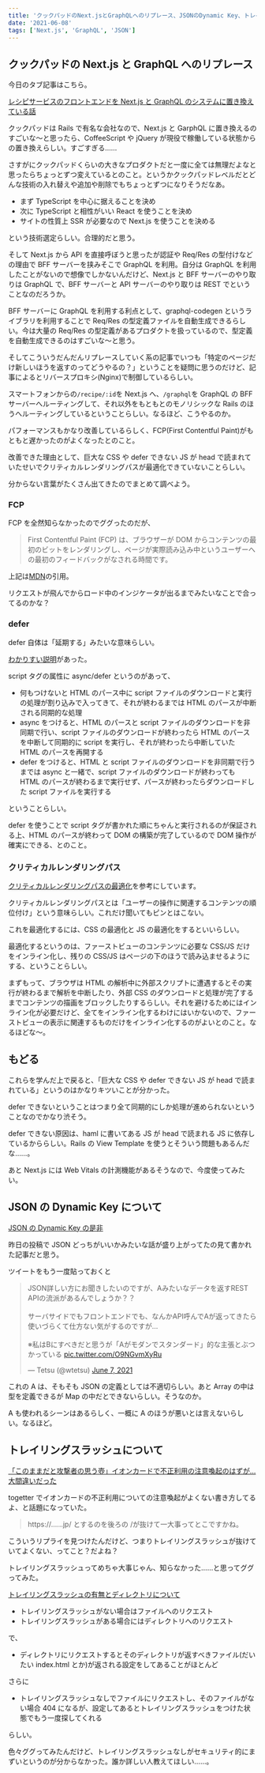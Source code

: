 ```yaml
---
title: 'クックパッドのNext.jsとGraphQLへのリプレース、JSONのDynamic Key、トレイリングスラッシュ'
date: '2021-06-08'
tags: ['Next.js', 'GraphQL', 'JSON']
---
```


## クックパッドの Next.js と GraphQL へのリプレース

今日のタブ記事はこちら。

[レシピサービスのフロントエンドを Next.js と GraphQL のシステムに置き換えている話](https://techlife.cookpad.com/entry/2020/12/01/093000)

クックパッドは Rails で有名な会社なので、Next.js と GarphQL に置き換えるのすごいな〜と思ったら、CoffeeScript や jQuery が現役で稼働している状態からの置き換えらしい。すごすぎる……

さすがにクックパッドくらいの大きなプロダクトだと一度に全ては無理だよなと思ったらちょっとずつ変えているとのこと。というかクックパッドレベルだとどんな技術の入れ替えや追加や削除でもちょっとずつになりそうだなあ。

- まず TypeScript を中心に据えることを決め
- 次に TypeScript と相性がいい React を使うことを決め
- サイトの性質上 SSR が必要なので Next.js を使うことを決める

という技術選定らしい。合理的だと思う。

そして Next.js から API を直接呼ぼうと思ったが認証や Req/Res の型付けなどの理由で BFF サーバーを挟みそこで GraphQL を利用。自分は GraphQL を利用したことがないので想像でしかないんだけど、Next.js と BFF サーバーのやり取りは GraphQL で、BFF サーバーと API サーバーのやり取りは REST でということなのだろうか。

BFF サーバーに GraphQL を利用する利点として、graphql-codegen というライブラリを利用することで Req/Res の型定義ファイルを自動生成できるらしい。今は大量の Req/Res の型定義があるプロダクトを扱っているので、型定義を自動生成できるのはすごいな〜と思う。

そしてこういうだんだんリプレースしていく系の記事でいつも「特定のページだけ新しいほうを返すのってどうやるの？」ということを疑問に思うのだけど、記事によるとリバースプロキシ(Nginx)で制御しているらしい。

スマートフォンからの`/recipe/:id`を Next.js へ、`/graphql`を GraphQL の BFF サーバーへルーティングして、それ以外をもともとのモノリシックな Rails のほうへルーティングしているということらしい。なるほど、こうやるのか。

パフォーマンスもかなり改善しているらしく、FCP(First Contentful Paint)がもともと遅かったのがよくなったとのこと。

改善できた理由として、巨大な CSS や defer できない JS が head で読まれていたせいでクリティカルレンダリングパスが最適化できていないことらしい。

分からない言葉がたくさん出てきたのでまとめて調べよう。

### FCP

FCP を全然知らなかったのでググったのだが、

> First Contentful Paint (FCP) は、ブラウザーが DOM からコンテンツの最初のビットをレンダリングし、ページが実際読み込み中というユーザーへの最初のフィードバックがなされる時間です。

上記は[MDN](https://developer.mozilla.org/ja/docs/Glossary/First_contentful_paint)の引用。

リクエストが飛んでからロード中のインジケータが出るまでみたいなことで合ってるのかな？

### defer

defer 自体は「延期する」みたいな意味らしい。

[わかりすい説明](https://www.wakuwakubank.com/posts/614-javascript-async-defer/)があった。

script タグの属性に async/defer というのがあって、

- 何もつけないと HTML のパース中に script ファイルのダウンロードと実行の処理が割り込みで入ってきて、それが終わるまでは HTML のパースが中断される同期的な処理
- async をつけると、HTML のパースと script ファイルのダウンロードを非同期で行い、script ファイルのダウンロードが終わったら HTML のパースを中断して同期的に script を実行し、それが終わったら中断していた HTML のパースを再開する
- defer をつけると、HTML と script ファイルのダウンロードを非同期で行うまでは async と一緒で、script ファイルのダウンロードが終わっても HTML のパースが終わるまで実行せず、パースが終わったらダウンロードした script ファイルを実行する

ということらしい。

defer を使うことで script タグが書かれた順にちゃんと実行されるのが保証される上、HTML のパースが終わって DOM の構築が完了しているので DOM 操作が確実にできる、とのこと。

### クリティカルレンダリングパス

[クリティカルレンダリングパスの最適化](https://qiita.com/hiro_mori/items/48080c8b84d5022abf65)を参考にしています。

クリティカルレンダリングパスとは「ユーザーの操作に関連するコンテンツの順位付け」という意味らしい。これだけ聞いてもピンとはこない。

これを最適化するには、CSS の最適化と JS の最適化をするといいらしい。

最適化するというのは、ファーストビューのコンテンツに必要な CSS/JS だけをインライン化し、残りの CSS/JS はページの下のほうで読み込ませるようにする、ということらしい。

まずもって、ブラウザは HTML の解析中に外部スクリプトに遭遇するとその実行が終わるまで解析を中断したり、外部 CSS のダウンロードと処理が完了するまでコンテンツの描画をブロックしたりするらしい。それを避けるためにはインライン化が必要だけど、全てをインライン化するわけにはいかないので、ファーストビューの表示に関連するものだけをインライン化するのがよいとのこと。なるほどな〜。

## もどる

これらを学んだ上で戻ると、「巨大な CSS や defer できない JS が head で読まれている」というのはかなりキツいことが分かった。

defer できないということはつまり全て同期的にしか処理が進められないということなのでかなり渋そう。

defer できない原因は、haml に書いてある JS が head で読まれる JS に依存しているかららしい。Rails の View Template を使うとそういう問題もあるんだな……。

あと Next.js には Web Vitals の計測機能があるそうなので、今度使ってみたい。

## JSON の Dynamic Key について

[JSON の Dynamic Key の是非](https://scrapbox.io/kawasima/JSON%E3%81%AEDynamic_Key%E3%81%AE%E6%98%AF%E9%9D%9E)

昨日の投稿で JSON どっちがいいかみたいな話が盛り上がってたの見て書かれた記事だと思う。

ツイートをもう一度貼っておくと

<blockquote class="twitter-tweet" data-partner="tweetdeck"><p lang="ja" dir="ltr">JSON詳しい方にお聞きしたいのですが、Aみたいなデータを返すREST APIの流派があるんでしょうか？？<br><br>サーバサイドでもフロントエンドでも、なんかAPI呼んでAが返ってきたら使いづらくて仕方ない気がするのですが…<br><br>※私はBにすべきだと思うが「Aがモダンでスタンダード」的な主張とぶつかっている <a href="https://t.co/O9NGvmXyRu">pic.twitter.com/O9NGvmXyRu</a></p>&mdash; Tetsu (@wtetsu) <a href="https://twitter.com/wtetsu/status/1401887251118755840?ref_src=twsrc%5Etfw">June 7, 2021</a></blockquote>

これの A は、そもそも JSON の定義としては不適切らしい。あと Array の中は型を定義できるが Map の中だとできないらしい。そうなのか。

A も使われるシーンはあるらしく、一概に A のほうが悪いとは言えないらしい。なるほど。

## トレイリングスラッシュについて

[「このままだと攻撃者の思う壺」イオンカードで不正利用の注意喚起のはずが…大間違いだった](https://togetter.com/li/1726837)

togetter でイオンカードの不正利用についての注意喚起がよくない書き方してるよ、と話題になっていた。

> https://......jp/ とするのを後ろの /が抜けて一大事ってとこですかね。

こういうリプライを見つけたんだけど、つまりトレイリングスラッシュが抜けていてよくない、ってこと？だよね？

トレイリングスラッシュってめちゃ大事じゃん、知らなかった……と思ってググってみた。

[トレイリングスラッシュの有無とディレクトリについて](https://qiita.com/ktr1211/items/62d7c2ac254af7d7d2dd)

- トレイリングスラッシュがない場合はファイルへのリクエスト
- トレイリングスラッシュがある場合にはディレクトリへのリクエスト

で、

- ディレクトリにリクエストするとそのディレクトリが返すべきファイル(だいたい index.html とか)が返される設定をしてあることがほとんど

さらに

- トレイリングスラッシュなしでファイルにリクエストし、そのファイルがない場合 404 になるが、設定してあるとトレイリングスラッシュをつけた状態でもう一度探してくれる

らしい。

色々ググってみたんだけど、トレイリングスラッシュなしがセキュリティ的にまずいというのが分からなかった。誰か詳しい人教えてほしい……。
